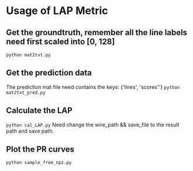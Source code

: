 # Usage of LAP Metric

## Get the groundtruth, remember all the line labels need first scaled into [0, 128]
`python mat2txt.py`

## Get the prediction data
The prediction mat file need contains the keys: {'lines', 'scores''}
`python mat2txt_pred.py`

## Calculate the LAP
`python cal_LAP.py`
Need change the wire_path && save_file to the result path and save path.

## Plot the PR curves
`python sample_from_npz.py`